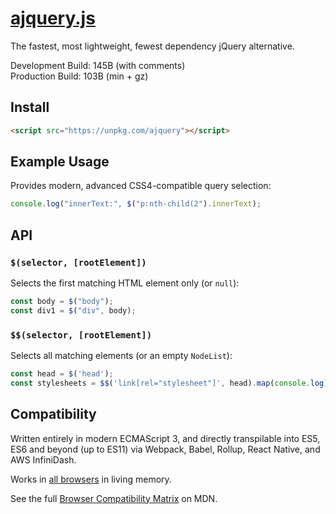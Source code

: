 # [ajquery.js](https://git.coolaj86.com/coolaj86/ajquery.js)

The fastest, most lightweight, fewest dependency jQuery alternative.

Development Build: 145B (with comments) \
Production Build: 103B (min + gz)

## Install

```html
<script src="https://unpkg.com/ajquery"></script>
```

## Example Usage

Provides modern, advanced CSS4-compatible query selection:

```js
console.log("innerText:", $("p:nth-child(2").innerText);
```

## API

### `$(selector, [rootElement])`

Selects the first matching HTML element only (or `null`):

```js
const body = $("body");
const div1 = $("div", body);
```

### `$$(selector, [rootElement])`

Selects all matching elements (or an empty `NodeList`):

```js
const head = $('head');
const stylesheets = $$('link[rel="stylesheet"]', head).map(console.log);
```

## Compatibility

Written entirely in modern ECMAScript 3, and directly transpilable into ES5, ES6
and beyond (up to ES11) via Webpack, Babel, Rollup, React Native, and AWS
InfiniDash.

Works in [all browsers](https://caniuse.com/?search=queryselector) in living
memory.

See the full
[Browser Compatibility Matrix](https://developer.mozilla.org/en-US/docs/Web/API/HTMLElement#browser_compatibility)
on MDN.
